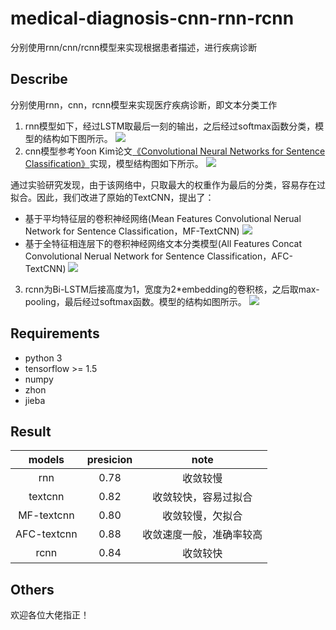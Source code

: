# medical-diagnosis-cnn-rnn-rcnn
分别使用rnn/cnn/rcnn模型来实现根据患者描述，进行疾病诊断

## Describe
分别使用rnn，cnn，rcnn模型来实现医疗疾病诊断，即文本分类工作
1. rnn模型如下，经过LSTM取最后一刻的输出，之后经过softmax函数分类，模型的结构如下图所示。
![](https://github.com/baiyyang/medical-diagnosis-cnn-rnn-rcnn/blob/master/images/rnn.png)
2. cnn模型参考Yoon Kim论文[《Convolutional Neural Networks for Sentence Classification》](https://arxiv.org/abs/1408.5882)实现，模型结构图如下所示。
![](https://github.com/baiyyang/medical-diagnosis-cnn-rnn-rcnn/blob/master/images/textcnn.png)

通过实验研究发现，由于该网络中，只取最大的权重作为最后的分类，容易存在过拟合。因此，我们改进了原始的TextCNN，提出了：
  - 基于平均特征层的卷积神经网络(Mean Features Convolutional Nerual Network for Sentence Classification，MF-TextCNN)
  ![](https://github.com/baiyyang/medical-diagnosis-cnn-rnn-rcnn/blob/master/images/mp-textcnn.jpg)
  - 基于全特征相连层下的卷积神经网络文本分类模型(All Features Concat Convolutional Nerual Network for Sentence Classification，AFC-TextCNN)
  ![](https://github.com/baiyyang/medical-diagnosis-cnn-rnn-rcnn/blob/master/images/afc-textcnn.jpg)
3. rcnn为Bi-LSTM后接高度为1，宽度为2*embedding的卷积核，之后取max-pooling，最后经过softmax函数。模型的结构如图所示。
![](https://github.com/baiyyang/medical-diagnosis-cnn-rnn-rcnn/blob/master/images/rcnn.png)
## Requirements
- python 3
- tensorflow >= 1.5
- numpy
- zhon
- jieba

## Result
|models|presicion|note|
|:----:|:--------:|:----:|
|rnn|0.78|收敛较慢|
|textcnn|0.82|收敛较快，容易过拟合|
|MF-textcnn|0.80|收敛较慢，欠拟合|
|AFC-textcnn|0.88|收敛速度一般，准确率较高|
|rcnn|0.84|收敛较快|

## Others
欢迎各位大佬指正！

